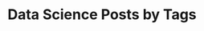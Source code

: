 ---
layout: archive
permalink: /data-science/
title: "Data Science Posts by Tags"
author_profile: true
header:
  image: "/images/datascience.jpg"
---